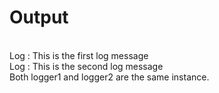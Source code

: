 # Output

<br>Log : This is the first log message
<br>Log : This is the second log message
<br>Both logger1 and logger2 are the same instance.

